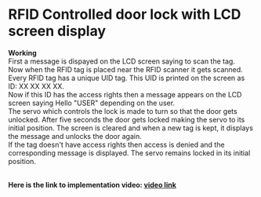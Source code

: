 # RFID Controlled door lock with LCD screen display
<b> Working</b><br>
   First a message is dispayed on the LCD screen saying to scan the tag.<br>
   Now when the RFID tag is placed near the RFID scanner it gets scanned. Every RFID tag has a unique UID tag. 
   This UID is printed on the screen as ID: XX XX XX XX.<br>
   Now if this ID has the access rights then a message appears on the LCD screen saying Hello "USER" depending 
   on the user.<br>
   The servo which controls the lock is made to turn so that the door gets unlocked. After five seconds the door gets locked making the servo to its initial
   position. The screen is cleared and when a new tag is kept, it displays the message and unlocks the door again.<br> 
   If the tag doesn't have access rights then access is denied and the corresponding message is displayed.
   The servo remains locked in its initial position.<br><br>
   
<b> Here is the link to implementation video: <a href="https://drive.google.com/file/d/1KRWoHpIizJNbBw2IwhC9x1CrXQk4oW4b/view?usp=sharing"> video link </a>

